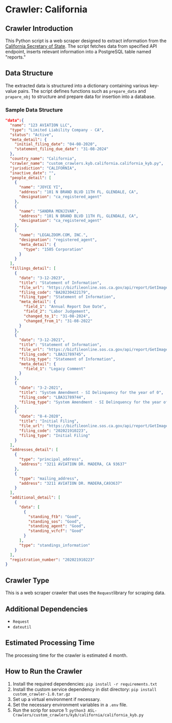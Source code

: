 # Crawler: California

## Crawler Introduction
This Python script is a web scraper designed to extract information from the [California Secretary of State](https://corp.sec.state.ma.us/corpweb/corpsearch/CorpSearch.aspx). The script fetches data from specified API endpoint, inserts relevant information into a PostgreSQL table named "reports."

## Data Structure
The extracted data is structured into a dictionary containing various key-value pairs. The script defines functions such as `prepare_data` and `prapare_obj` to structure and prepare data for insertion into a database.

### Sample Data Structure
```json
"data":{
  "name": "123 AVIATION LLC",
  "type": "Limited Liability Company - CA",
  "status": "Active",
  "meta_detail": {
    "initial_filing_date": "04-08-2020",
    "statement_filing_due_date": "31-08-2024"
  },
  "country_name": "California",
  "crawler_name": "custom_crawlers.kyb.california.california_kyb.py",
  "jurisdiction": "CALIFORNIA",
  "inactive_date": "",
  "people_detail": [
    {
      "name": "JOYCE YI",
      "address": "101 N BRAND BLVD 11TH FL, GLENDALE, CA",
      "designation": "ca_registered_agent"
    },
    {
      "name": "SANDRA MENJIVAR",
      "address": "101 N BRAND BLVD 11TH FL, GLENDALE, CA",
      "designation": "ca_registered_agent"
    },
    {
      "name": "LEGALZOOM.COM, INC.",
      "designation": "registered_agent",
      "meta_detail": {
        "type": "1505 Corporation"
      }
    }
  ],
  "fillings_detail": [
    {
      "date": "3-12-2023",
      "title": "Statement of Information",
      "file_url": "https://bizfileonline.sos.ca.gov/api/report/GetImageByNum/087142029081015088074241081114160183013146092163",
      "filing_code": "BA20230422179",
      "filing_type": "Statement of Information",
      "meta_detail": {
        "field_1": "Annual Report Due Date",
        "field_2": "Labor Judgement",
        "changed_to_1": "31-08-2024",
        "changed_from_1": "31-08-2022"
      }
    },
    {
      "date": "3-12-2021",
      "title": "Statement of Information",
      "file_url": "https://bizfileonline.sos.ca.gov/api/report/GetImageByNum/220073206076152196118228026250128197125245252238",
      "filing_code": "LBA31789745",
      "filing_type": "Statement of Information",
      "meta_detail": {
        "field_1": "Legacy Comment"
      }
    },
    {
      "date": "3-2-2021",
      "title": "System Amendment - SI Delinquency for the year of 0",
      "filing_code": "LBA31789744",
      "filing_type": "System Amendment - SI Delinquency for the year of 0"
    },
    {
      "date": "8-4-2020",
      "title": "Initial Filing",
      "file_url": "https://bizfileonline.sos.ca.gov/api/report/GetImageByNum/071120252082096173149111180209062123094082211219",
      "filing_code": "202021910223",
      "filing_type": "Initial Filing"
    }
  ],
  "addresses_detail": [
    {
      "type": "principal_address",
      "address": "3211 AVIATION DR. MADERA, CA 93637"
    },
    {
      "type": "mailing_address",
      "address": "3211 AVIATION DR. MADERA,CA93637"
    }
  ],
  "additional_detail": [
    {
      "data": [
        {
          "standing_ftb": "Good",
          "standing_sos": "Good",
          "standing_agent": "Good",
          "standing_vcfcf": "Good"
        }
      ],
      "type": "standings_information"
    }
  ],
  "registration_number": "202021910223"
}
```

## Crawler Type
This is a web scraper crawler that uses the `Request`library for scraping data.

## Additional Dependencies
- `Request`
- `dateutil`


## Estimated Processing Time
The processing time for the crawler is estimated 4 month.

## How to Run the Crawler
1. Install the required dependencies: `pip install -r requirements.txt`
2. Install the custom service dependency in dist directory: `pip install custom_crawler-1.0.tar.gz` 
3. Set up a virtual environment if necessary.
4. Set the necessary environment variables in a `.env` file.
5. Run the scrip for source 1: `python3 ASL-Crawlers/custom_crawlers/kyb/california/california_kyb.py`
